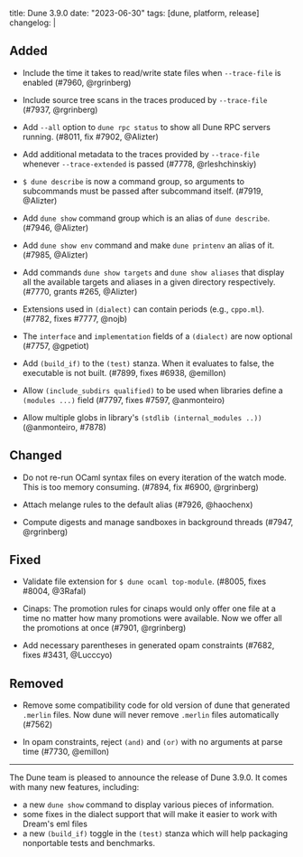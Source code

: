 title: Dune 3.9.0
date: "2023-06-30"
tags: [dune, platform, release]
changelog: |
  ## Added
  
  - Include the time it takes to read/write state files when `--trace-file` is
    enabled (#7960, @rgrinberg)
  
  - Include source tree scans in the traces produced by `--trace-file` (#7937,
    @rgrinberg)
  
  - Add `--all` option to `dune rpc status` to show all Dune RPC servers running.
    (#8011, fix #7902, @Alizter)
  
  - Add additional metadata to the traces provided by `--trace-file` whenever
    `--trace-extended` is passed (#7778, @rleshchinskiy)
  
  - `$ dune describe` is now a command group, so arguments to subcommands must be
    passed after subcommand itself. (#7919, @Alizter)
  
  - Add `dune show` command group which is an alias of `dune describe`. (#7946,
    @Alizter)
  
  - Add `dune show env` command and make `dune printenv` an alias of it. (#7985,
    @Alizter)
  
  - Add commands `dune show targets` and `dune show aliases` that display all the
    available targets and aliases in a given directory respectively. (#7770,
    grants #265, @Alizter)
  
  - Extensions used in `(dialect)` can contain periods (e.g., `cppo.ml`). (#7782,
    fixes #7777, @nojb)
  
  - The `interface` and `implementation` fields of a `(dialect)` are now optional
    (#7757, @gpetiot)

  - Add `(build_if)` to the `(test)` stanza. When it evaluates to false, the
    executable is not built. (#7899, fixes #6938, @emillon)
  
  - Allow `(include_subdirs qualified)` to be used when libraries define a
    `(modules ...)` field (#7797, fixes #7597, @anmonteiro)
  
  - Allow multiple globs in library's `(stdlib (internal_modules ..))`
    (@anmonteiro, #7878)
  
  ## Changed
  
  - Do not re-run OCaml syntax files on every iteration of the watch mode. This
    is too memory consuming. (#7894, fix #6900, @rgrinberg)
  
  - Attach melange rules to the default alias (#7926, @haochenx)
  
  - Compute digests and manage sandboxes in background threads (#7947,
    @rgrinberg)
  
  ## Fixed
  
  - Validate file extension for `$ dune ocaml top-module`. (#8005, fixes #8004,
    @3Rafal)
  
  - Cinaps: The promotion rules for cinaps would only offer one file at a time no
    matter how many promotions were available. Now we offer all the promotions at
    once (#7901, @rgrinberg)
  
  - Add necessary parentheses in generated opam constraints (#7682, fixes #3431,
    @Lucccyo)
  
  ## Removed
  
  - Remove some compatibility code for old version of dune that generated
    `.merlin` files. Now dune will never remove `.merlin` files automatically
    (#7562)
  
  - In opam constraints, reject `(and)` and `(or)` with no arguments at parse
    time (#7730, @emillon)

---

The Dune team is pleased to announce the release of Dune 3.9.0. It comes with
many new features, including:

- a new `dune show` command to display various pieces of information.
- some fixes in the dialect support that will make it easier to work with Dream's eml files
- a new `(build_if)` toggle in the `(test)` stanza which will help packaging nonportable tests and benchmarks.
